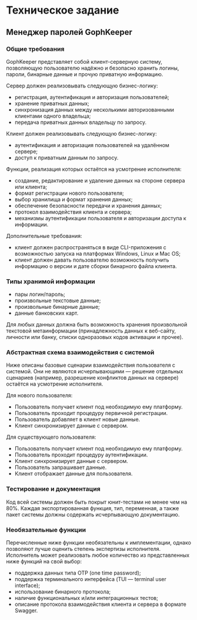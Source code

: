 # Техническое задание

## Менеджер паролей GophKeeper

### Общие требования

GophKeeper представляет собой клиент-серверную систему, позволяющую пользователю надёжно 
и безопасно хранить логины, пароли, бинарные данные и прочую приватную информацию.

Сервер должен реализовывать следующую бизнес-логику:
- регистрация, аутентификация и авторизация пользователей;
- хранение приватных данных;
- синхронизация данных между несколькими авторизованными клиентами одного владельца;
- передача приватных данных владельцу по запросу.

Клиент должен реализовывать следующую бизнес-логику:
- аутентификация и авторизация пользователей на удалённом сервере;
- доступ к приватным данным по запросу.

Функции, реализация которых остаётся на усмотрение исполнителя:
- создание, редактирование и удаление данных на стороне сервера или клиента;
- формат регистрации нового пользователя;
- выбор хранилища и формат хранения данных;
- обеспечение безопасности передачи и хранения данных;
- протокол взаимодействия клиента и сервера;
- механизмы аутентификации пользователя и авторизации доступа к информации.

Дополнительные требования:
- клиент должен распространяться в виде CLI-приложения с возможностью запуска на платформах Windows, Linux и Mac OS;
- клиент должен давать пользователю возможность получить информацию о версии и дате сборки бинарного файла клиента.

### Типы хранимой информации
- пары логин/пароль;
- произвольные текстовые данные;
- произвольные бинарные данные;
- данные банковских карт.

Для любых данных должна быть возможность хранения произвольной текстовой метаинформации 
(принадлежность данных к веб-сайту, личности или банку, списки одноразовых кодов активации и прочее).

### Абстрактная схема взаимодействия с системой

Ниже описаны базовые сценарии взаимодействия пользователя с системой. 
Они не являются исчерпывающими — решение отдельных сценариев 
(например, разрешение конфликтов данных на сервере) остаётся на усмотрение исполнителя.

Для нового пользователя:

- Пользователь получает клиент под необходимую ему платформу.
- Пользователь проходит процедуру первичной регистрации.
- Пользователь добавляет в клиент новые данные.
- Клиент синхронизирует данные с сервером. 

Для существующего пользователя:
- Пользователь получает клиент под необходимую ему платформу.
- Пользователь проходит процедуру аутентификации.
- Клиент синхронизирует данные с сервером.
- Пользователь запрашивает данные.
- Клиент отображает данные для пользователя.

### Тестирование и документация

Код всей системы должен быть покрыт юнит-тестами не менее чем на 80%. 
Каждая экспортированная функция, тип, переменная, 
а также пакет системы должны содержать исчерпывающую документацию.

### Необязательные функции

Перечисленные ниже функции необязательны к имплементации, 
однако позволяют лучше оценить степень экспертизы исполнителя. 
Исполнитель может реализовать любое количество из представленных ниже функций на свой выбор:
- поддержка данных типа OTP (one time password);
- поддержка терминального интерфейса (TUI — terminal user interface);
- использование бинарного протокола;
- наличие функциональных и/или интеграционных тестов;
- описание протокола взаимодействия клиента и сервера в формате Swagger.
